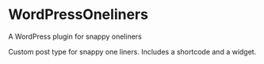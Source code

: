 # WordPressOneliners
A WordPress plugin for snappy oneliners

Custom post type for snappy one liners. Includes a shortcode and a widget.
